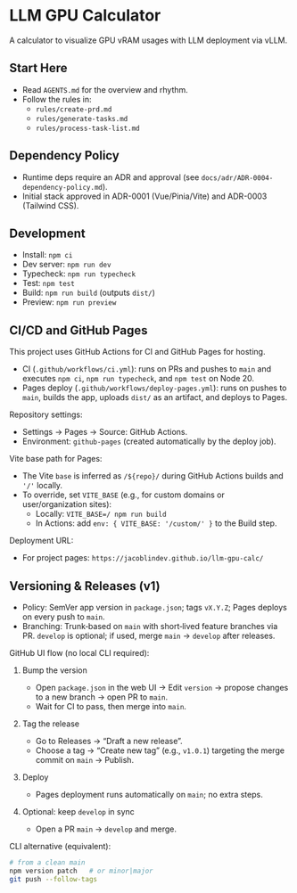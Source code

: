 # LLM GPU Calculator

A calculator to visualize GPU vRAM usages with LLM deployment via vLLM.

## Start Here

- Read `AGENTS.md` for the overview and rhythm.
- Follow the rules in:
  - `rules/create-prd.md`
  - `rules/generate-tasks.md`
  - `rules/process-task-list.md`

## Dependency Policy

- Runtime deps require an ADR and approval (see `docs/adr/ADR-0004-dependency-policy.md`).
- Initial stack approved in ADR-0001 (Vue/Pinia/Vite) and ADR-0003 (Tailwind CSS).

## Development

- Install: `npm ci`
- Dev server: `npm run dev`
- Typecheck: `npm run typecheck`
- Test: `npm test`
- Build: `npm run build` (outputs `dist/`)
- Preview: `npm run preview`

## CI/CD and GitHub Pages

This project uses GitHub Actions for CI and GitHub Pages for hosting.

- CI (`.github/workflows/ci.yml`): runs on PRs and pushes to `main` and executes `npm ci`, `npm run typecheck`, and `npm test` on Node 20.
- Pages deploy (`.github/workflows/deploy-pages.yml`): runs on pushes to `main`, builds the app, uploads `dist/` as an artifact, and deploys to Pages.

Repository settings:

- Settings → Pages → Source: GitHub Actions.
- Environment: `github-pages` (created automatically by the deploy job).

Vite base path for Pages:

- The Vite `base` is inferred as `/${repo}/` during GitHub Actions builds and `'/'` locally.
- To override, set `VITE_BASE` (e.g., for custom domains or user/organization sites):
  - Locally: `VITE_BASE=/ npm run build`
  - In Actions: add `env: { VITE_BASE: '/custom/' }` to the Build step.

Deployment URL:

- For project pages: `https://jacoblindev.github.io/llm-gpu-calc/`

## Versioning & Releases (v1)

- Policy: SemVer app version in `package.json`; tags `vX.Y.Z`; Pages deploys on every push to `main`.
- Branching: Trunk‑based on `main` with short‑lived feature branches via PR. `develop` is optional; if used, merge `main` → `develop` after releases.

GitHub UI flow (no local CLI required):

1) Bump the version
   - Open `package.json` in the web UI → Edit `version` → propose changes to a new branch → open PR to `main`.
   - Wait for CI to pass, then merge into `main`.

2) Tag the release
   - Go to Releases → “Draft a new release”.
   - Choose a tag → “Create new tag” (e.g., `v1.0.1`) targeting the merge commit on `main` → Publish.

3) Deploy
   - Pages deployment runs automatically on `main`; no extra steps.

4) Optional: keep `develop` in sync
   - Open a PR `main` → `develop` and merge.

CLI alternative (equivalent):

```sh
# from a clean main
npm version patch   # or minor|major
git push --follow-tags
```
